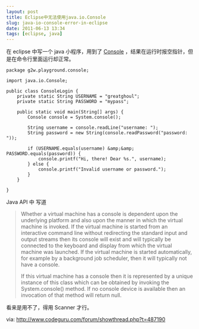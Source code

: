 ```yaml
---
layout: post
title: Eclipse中无法使用java.io.Console
slug: java-io-console-error-in-eclipse
date: 2011-06-13 13:34
tags: [eclipse, java]
---
```


在 eclipse 中写一个 java 小程序，用到了 [Console][1] ，结果在运行时报空指针，但是在命令行里面运行却正常。

    package g2w.playground.console;

    import java.io.Console;

    public class ConsoleLogin {
        private static String USERNAME = "greatghoul";
        private static String PASSWORD = "mypass";

        public static void main(String[] args) {
            Console console = System.console();

            String username = console.readLine("username: ");
            String password = new String(console.readPassword("password: "));

            if (USERNAME.equals(username) &amp;&amp; PASSWORD.equals(password)) {
                console.printf("Hi, there! Dear %s.", username);
            } else {
                console.printf("Invalid username or password.");
            }
        }

    }

Java API 中 写道

> Whether a virtual machine has a console is dependent upon the underlying platform and also upon the manner in which 
> the virtual machine is invoked. If the virtual machine is started from an interactive command line without 
> redirecting the standard input and output streams then its console will exist and will typically be connected to 
> the keyboard and display from which the virtual machine was launched. If the virtual machine is started 
> automatically, for example by a background job scheduler, then it will typically not have a console.
> 
> If this virtual machine has a console then it is represented by a unique instance of this class which can be 
> obtained by invoking the System.console() method. If no console device is available then an invocation of that 
> method will return null.

看来是用不了，得用 Scanner 才行。

via: <http://www.codeguru.com/forum/showthread.php?t=487190>

[1]: http://download.oracle.com/javase/6/docs/api/java/io/Console.html
